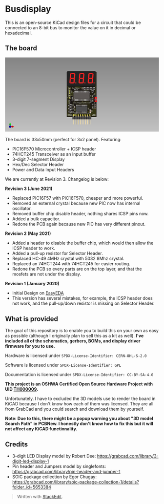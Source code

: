 ﻿# Busdisplay

This is an open-source KiCad design files for a circuit that could be connected to an 8-bit bus to monitor the value on it in decimal or hexadecimal.

## The board

![](pics/board.png)

The board is 33x50mm (perfect for 3x2 panel). Featuring:

- PIC16F570 Microcontroller + ICSP header
- 74HCT245 Transceiver as an input buffer
- 3-digit 7-segment Display
- Hex/Dec Selector Header
- Power and Data Input Headers

We are currently at Revision 3. Changelog is below:

**Revision 3 (June 2021)**

 - Replaced PIC16F57 with PIC16F570, cheaper and more powerful.
 - Removed an external crystal because new PIC now has internal oscillator.
 - Removed buffer chip disable header, nothing shares ICSP pins now.
 - Added a bulk capacitor.
 - Redone the PCB again because new PIC has very different pinout.

**Revision 2 (May 2021)**
 - Added a header to disable the buffer chip, which would then allow the ICSP header to work.
 - Added a pull-up resistor for Selector Header.
 - Replaced HC-49 4MHz crystal with 5032 8Mhz crystal.
 - Replaced an 74HCT244 with 74HCT245 for easier routing.
 - Redone the PCB so every parts are on the top layer, and that the mosfets are not under the display.
 
**Revision 1 (January 2020)**
- Initial Design on [EasyEDA](https://easyeda.com/lsirawit24/8-bit-display)
- This version has several mistakes, for example, the ICSP header does not work, and the pull-up/down resistor is missing on Selector Header.

## What is provided

The goal of this repository is to enable you to build this on your own as easy as possible (although I originally plan to sell this as a kit as well). **I've included all of the schematics, gerbers, BOMs, and display driver firmware for you to use.** 

Hardware is licensed under `SPDX-License-Identifier: CERN-OHL-S-2.0`

Software is licensed under `SPDX-License-Identifier: GPL`

Documentation is licensed under `SPDX-License-Identifier: CC-BY-SA-4.0`

**This project is an OSHWA Certified Open Source Hardware Project with UID [TH000009](https://certification.oshwa.org/th000009.html).**

Unfortunately. I have to excluded the 3D models use to render the board in KiCAD because I don't know how each of them was licensed. They are all from GrabCad and you could search and download them by yourself.

**Note: Due to this, there might be a popup warning you about "3D model Search Path" in PCBNew. I honestly don't know how to fix this but it will not affect any KiCAD functionality.**

## Credits

 - 3-digit LED Display model by Robert Dee: https://grabcad.com/library/3-digit-led-display-1
 - Pin header and Jumpers model by singlefonts: https://grabcad.com/library/pin-header-and-jumper-1
 - SOIC package collection by Egor Chugay: https://grabcad.com/library/soic-package-collection-1/details?folder_id=5653384

> Written with [StackEdit](https://stackedit.io/).
